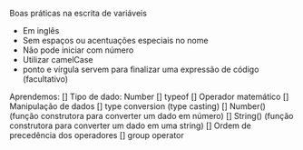 Boas práticas na escrita de variáveis

- Em inglês
- Sem espaços ou acentuações especiais no nome
- Não pode iniciar com número
- Utilizar camelCase
- ponto e vírgula servem para finalizar uma expressão de código (facultativo)

Aprendemos:
[] Tipo de dado: Number
[] typeof
[] Operador matemático
[] Manipulação de dados
[] type conversion (type casting)
[] Number() (função construtora para converter um dado em número)
[] String() (função construtora para converter um dado em uma string)
[] Ordem de precedência dos operadores
[] group operator
